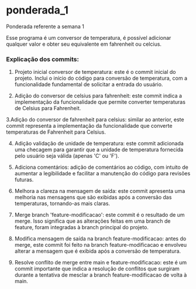 # ponderada_1
Ponderada referente a semana 1

Esse programa é um conversor de temperatura, é possível adicionar qualquer valor e obter seu equivalente em fahrenheit ou celcius.

### Explicação dos commits:
1. Projeto inicial conversor de temperatura: este é o commit inicial do projeto. Inclui o início do código para conversão de temperatura, com a funcionalidade fundamental de solicitar a entrada do usuário.

2. Adição do conversor de celsius para fahrenheit: este commit indica a implementação da funcionalidade que permite converter temperaturas de Celsius para Fahrenheit.
   
3.Adição do conversor de fahrenheit para celsius: similar ao anterior, este commit representa a implementação da funcionalidade que converte temperaturas de Fahrenheit para Celsius.

4. Adição validação de unidade de temperatura: este commit adicionada uma checagem para garantir que a unidade de temperatura fornecida pelo usuário seja válida (apenas 'C' ou 'F').

5. Adiciona comentários: adição de comentários ao código, com intuito de aumentar a legibilidade e facilitar a manutenção do código para revisões futuras.

6. Melhora a clareza na mensagem de saída: este commit apresenta uma melhoria nas mensagens que são exibidas após a conversão das temperaturas, tornando-as mais claras.

7. Merge branch 'feature-modificacao': este commit é o resultado de um merge. Isso significa que as alterações feitas em uma branch de feature, foram integradas à branch principal do projeto.

8. Modifica mensagem de saída na branch feature-modificacao: antes do merge, este commit foi feito na branch feature-modificacao e envolveu alterar a mensagem que é exibida após a conversão de temperatura.

9. Resolve conflito de merge entre main e feature-modificacao: este é um commit importante que indica a resolução de conflitos que surgiram durante a tentativa de mesclar a branch feature-modificacao de volta à main.
